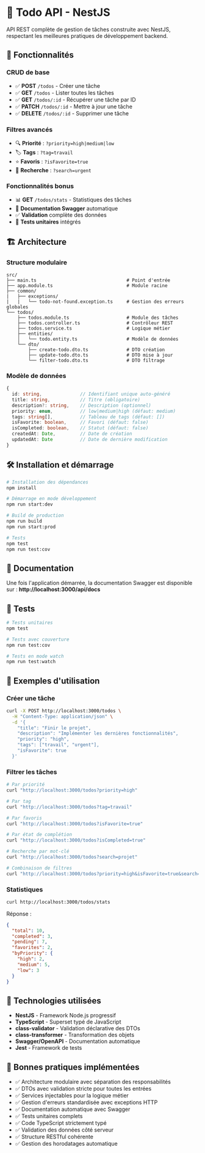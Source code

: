 # 📝 Todo API - NestJS

API REST complète de gestion de tâches construite avec NestJS, respectant les meilleures pratiques de développement backend.

## 🚀 Fonctionnalités

### CRUD de base
- ✅ **POST** `/todos` - Créer une tâche
- ✅ **GET** `/todos` - Lister toutes les tâches  
- ✅ **GET** `/todos/:id` - Récupérer une tâche par ID
- ✅ **PATCH** `/todos/:id` - Mettre à jour une tâche
- ✅ **DELETE** `/todos/:id` - Supprimer une tâche

### Filtres avancés
- 🔍 **Priorité** : `?priority=high|medium|low`
- 🏷️ **Tags** : `?tag=travail`
- ⭐ **Favoris** : `?isFavorite=true`
- 🔎 **Recherche** : `?search=urgent`

### Fonctionnalités bonus
- 📊 **GET** `/todos/stats` - Statistiques des tâches
- 📖 **Documentation Swagger** automatique
- ✅ **Validation** complète des données
- 🧪 **Tests unitaires** intégrés

## 🏗️ Architecture

### Structure modulaire
```
src/
├── main.ts                                 # Point d'entrée
├── app.module.ts                           # Module racine
├── common/
|   ├── exceptions/
|   |   └── todo-not-found.exception.ts     # Gestion des erreurs globales
└── todos/
    ├── todos.module.ts                     # Module des tâches
    ├── todos.controller.ts                 # Contrôleur REST
    ├── todos.service.ts                    # Logique métier
    ├── entities/
    │   └── todo.entity.ts                  # Modèle de données
    └── dto/
        ├── create-todo.dto.ts              # DTO création
        ├── update-todo.dto.ts              # DTO mise à jour
        └── filter-todo.dto.ts              # DTO filtrage
```

### Modèle de données
```typescript
{
  id: string,              // Identifiant unique auto-généré
  title: string,           // Titre (obligatoire)
  description?: string,    // Description (optionnel)
  priority: enum,          // low|medium|high (défaut: medium)
  tags: string[],          // Tableau de tags (défaut: [])
  isFavorite: boolean,     // Favori (défaut: false)
  isCompleted: boolean,    // Statut (défaut: false)
  createdAt: Date,         // Date de création
  updatedAt: Date          // Date de dernière modification
}
```

## 🛠️ Installation et démarrage

```bash
# Installation des dépendances
npm install

# Démarrage en mode développement
npm run start:dev

# Build de production
npm run build
npm run start:prod

# Tests
npm test
npm run test:cov
```

## 📖 Documentation

Une fois l'application démarrée, la documentation Swagger est disponible sur :
**http://localhost:3000/api/docs**

## 🧪 Tests

```bash
# Tests unitaires
npm test

# Tests avec couverture
npm run test:cov

# Tests en mode watch
npm run test:watch
```

## 📝 Exemples d'utilisation

### Créer une tâche
```bash
curl -X POST http://localhost:3000/todos \
  -H "Content-Type: application/json" \
  -d '{
    "title": "Finir le projet",
    "description": "Implémenter les dernières fonctionnalités",
    "priority": "high",
    "tags": ["travail", "urgent"],
    "isFavorite": true
  }'
```

### Filtrer les tâches
```bash
# Par priorité
curl "http://localhost:3000/todos?priority=high"

# Par tag
curl "http://localhost:3000/todos?tag=travail"

# Par favoris
curl "http://localhost:3000/todos?isFavorite=true"

# Par état de complétion
curl "http://localhost:3000/todos?isCompleted=true"

# Recherche par mot-clé
curl "http://localhost:3000/todos?search=projet"

# Combinaison de filtres
curl "http://localhost:3000/todos?priority=high&isFavorite=true&search=urgent"
```

### Statistiques
```bash
curl http://localhost:3000/todos/stats
```

Réponse :
```json
{
  "total": 10,
  "completed": 3,
  "pending": 7,
  "favorites": 2,
  "byPriority": {
    "high": 2,
    "medium": 5,
    "low": 3
  }
}
```

## 🔧 Technologies utilisées

- **NestJS** - Framework Node.js progressif
- **TypeScript** - Superset typé de JavaScript
- **class-validator** - Validation déclarative des DTOs
- **class-transformer** - Transformation des objets
- **Swagger/OpenAPI** - Documentation automatique
- **Jest** - Framework de tests

## 🎯 Bonnes pratiques implémentées

- ✅ Architecture modulaire avec séparation des responsabilités
- ✅ DTOs avec validation stricte pour toutes les entrées
- ✅ Services injectables pour la logique métier
- ✅ Gestion d'erreurs standardisée avec exceptions HTTP
- ✅ Documentation automatique avec Swagger
- ✅ Tests unitaires complets
- ✅ Code TypeScript strictement typé
- ✅ Validation des données côté serveur
- ✅ Structure RESTful cohérente
- ✅ Gestion des horodatages automatique